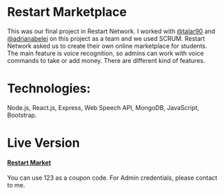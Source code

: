 # Restart Marketplace
This was our final project in Restart Network. I worked with <a href="https://github.com/talar90">@talar90</a>  and <a href="https://github.com/adrianabelei">@adrianabelei</a> on this project as a team and we used SCRUM. Restart Network asked us to create their own online marketplace for students. <br> The main feature is voice recognition, so admins can work with voice commands to take or add money. There are different kind of features.

# Technologies:
 Node.js, React.js, Express, Web Speech API, MongoDB, JavaScript, Bootstrap.

# Live Version

<h4> <a href="https://restart-market.firebaseapp.com">Restart Market</a> </h4>

<p>You can use 123 as a coupon code. For Admin credentials, please contact to me.</p>
